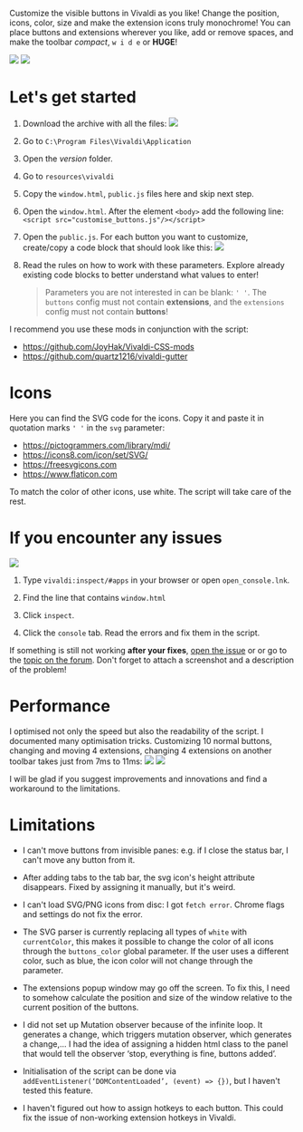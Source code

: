 Customize the visible buttons in Vivaldi as you like! Change the position, icons, color, size and make the extension icons truly monochrome! You can place buttons and extensions wherever you like, add or remove spaces, and make the toolbar *compact*, `w i d e` or **HUGE**! 

![](screenshots/promo1.png)
![](screenshots/promo2.png)

# Let's get started

1. Download the archive with all the files:
![](screenshots/download.png)   

2. Go to `C:\Program Files\Vivaldi\Application`

3. Open the *version* folder.

4. Go to `resources\vivaldi`

5. Copy the `window.html`, `public.js` files here and skip next step.

6.  Open the `window.html`. After the element `<body>` add the following line: `<script src="customise_buttons.js"/></script>`

7. Open the `public.js`. For each button you want to customize, create/copy a code block that should look like this:
![](screenshots/files.png)   

8. Read the rules on how to work with these parameters. Explore already existing code blocks to better understand what values to enter!

   > Parameters you are not interested in can be blank:  `' '`. The `buttons` config must not contain **extensions**, and the `extensions` config must not contain **buttons**!  

I recommend you use these mods in conjunction with the script:
- https://github.com/JoyHak/Vivaldi-CSS-mods
- https://github.com/quartz1216/vivaldi-gutter

# Icons
Here you can find the SVG code for the icons. Copy it and paste it in quotation marks `' '` in the `svg` parameter:
- https://pictogrammers.com/library/mdi/
- https://icons8.com/icon/set/SVG/
- https://freesvgicons.com
- https://www.flaticon.com

To match the color of other icons, use white. The script will take care of the rest. 

# If you encounter any issues
![](screenshots/console.png)

1. Type `vivaldi:inspect/#apps` in your browser or open `open_console.lnk`.

2. Find the line that contains `window.html`

3. Click `inspect`.

4. Click the `console` tab. Read the errors and fix them in the script.

If something is still not working **after your fixes**, [open the issue](https://github.com/JoyHak/customize-vivaldi-buttons/issues/new/choose) or or go to the [topic on the forum](https://forum.vivaldi.net/post/803412). Don't forget to attach a screenshot and a description of the problem!

# Performance

I optimised not only the speed but also the readability of the script. I documented many optimisation tricks. Customizing 10 normal buttons, changing and moving 4 extensions, changing 4 extensions on another toolbar takes just from 7ms to 11ms: 
![](screenshots/profiling_0.png)
![](screenshots/profiling_1.png)

I will be glad if you suggest improvements and innovations and find a workaround to the limitations.

# Limitations

- I can't move buttons from invisible panes: e.g. if I close the status bar, I can't move any button from it.

- After adding tabs to the tab bar, the svg icon's height attribute disappears. Fixed by assigning it manually, but it's weird.

- I can't load SVG/PNG icons from disc: I got `fetch error`. Chrome flags and settings do not fix the error.
  
- The SVG parser is currently replacing all types of `white` with `currentColor`, this makes it possible to change the color of all icons through the `buttons_color` global parameter. If the user uses a different color, such as blue, the icon color will not change through the parameter.
  
- The extensions popup window may go off the screen. To fix this, I need to somehow calculate the position and size of the window relative to the current position of the buttons. 

- I did not set up Mutation observer because of the infinite loop. It generates a change, which triggers mutation observer, which generates a change,... 
I had the idea of assigning a hidden html class to the panel that would tell the observer ‘stop, everything is fine, buttons added’.
- Initialisation of the script can be done via 
`addEventListener(‘DOMContentLoaded’, (event) => {})`, but I haven't tested this feature.
- I haven't figured out how to assign hotkeys to each button. This could fix the issue of non-working extension hotkeys in Vivaldi.
